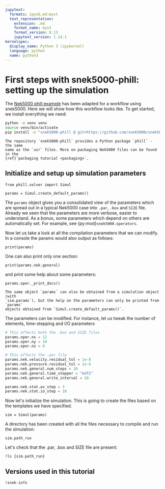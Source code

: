 ```yaml
---
jupytext:
  formats: ipynb,md:myst
  text_representation:
    extension: .md
    format_name: myst
    format_version: 0.13
    jupytext_version: 1.14.1
kernelspec:
  display_name: Python 3 (ipykernel)
  language: python
  name: python3
---
```


<!-- #region tags=[] -->

# First steps with snek5000-phill: setting up the simulation

The
[Nek5000 phill example](https://github.com/KTH-Nek5000/KTH_Examples/tree/master/phill_STAT)
has been adapted for a workflow using snek5000. Here we will show how this workflow
looks like. To get started, we install everything we need:

```sh
python -m venv venv
source venv/bin/activate
pip install -e "snek5000-phill @ git+https://github.com/snek5000/snek5000-phill.git"
```

```{note}
The repository `snek5000-phill` provides a Python package `phill` - the same
name as the `usr` files. More on packaging Nek5000 files can be found in the
{ref}`packaging tutorial <packaging>`.
```

<!-- #endregion -->

## Initialize and setup up simulation parameters

```{code-cell}
from phill.solver import Simul

params = Simul.create_default_params()
```

The `params` object gives you a consolidated view of the parameters which are spread out
in a typical Nek5000 case into `.par`, `.box` and `SIZE` file. Already we seen that the
parameters are more verbose, easier to understand. As a bonus, some parameters which
depend on others are automatically set. For example, see {py:mod}`snek5000.operators`.

Now let us take a look at all the compilation parameters that we can modify. In a
console the params would also output as follows:

```{code-cell}
print(params)
```

One can also print only one section:

```{code-cell}
print(params.nek.general)
```

and print some help about some parameters:

```{code-cell}
params.oper._print_docs()
```

```{warning}
The same object `params` can also be obtained from a simulation object (with
`sim.params`), but the help on the parameters can only be printed from `params`
objects obtained from `Simul.create_default_params()`.
```

The parameters can be modified. For instance, let us tweak the number of elements,
time-stepping and I/O parameters

```python
# This affects both the .box and SIZE files
params.oper.nx = 12
params.oper.ny = 10
params.oper.nz = 8

# This affects the .par file
params.nek.velocity.residual_tol = 1e-8
params.nek.pressure.residual_tol = 1e-6
params.nek.general.num_steps = 10
params.nek.general.time_stepper = "bdf2"
params.nek.general.write_interval = 10

params.nek.stat.av_step = 3
params.nek.stat.io_step = 10
```

Now let's initialize the simulation. This is going to create the files based on the
templates we have specified.

```{code-cell}
sim = Simul(params)
```

A directory has been created with all the files necessary to compile and run the
simulation:

```{code-cell}
sim.path_run
```

Let's check that the .par, .box and SIZE file are present:

```{code-cell}
!ls {sim.path_run}
```

<!-- #region tags=[] -->

## Versions used in this tutorial

<!-- #endregion -->

```{code-cell}
!snek-info
```
